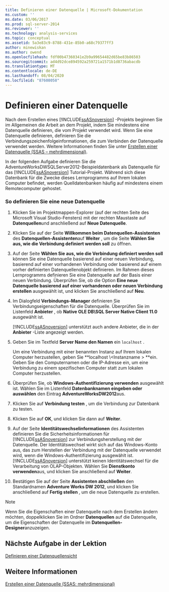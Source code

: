 ```yaml
---
title: Definieren einer Datenquelle | Microsoft-Dokumentation
ms.custom: ''
ms.date: 03/06/2017
ms.prod: sql-server-2014
ms.reviewer: ''
ms.technology: analysis-services
ms.topic: conceptual
ms.assetid: 5a3e83c9-8788-431e-85b0-a68c79377ff3
author: minewiskan
ms.author: owend
ms.openlocfilehash: fdf00b47360341e2b9a99654482d65be83b86503
ms.sourcegitcommit: ad4d92dce894592a259721a1571b1d8736abacdb
ms.translationtype: MT
ms.contentlocale: de-DE
ms.lasthandoff: 08/04/2020
ms.locfileid: "87608058"
---
```

# <a name="defining-a-data-source"></a>Definieren einer Datenquelle
  Nach dem Erstellen eines [!INCLUDE[ssASnoversion](../includes/ssasnoversion-md.md)] -Projekts beginnen Sie im Allgemeinen die Arbeit an dem Projekt, indem Sie mindestens eine Datenquelle definieren, die vom Projekt verwendet wird. Wenn Sie eine Datenquelle definieren, definieren Sie die Verbindungszeichenfolgeinformationen, die zum Verbinden der Datenquelle verwendet werden. Weitere Informationen finden Sie unter [Erstellen einer Datenquelle &#40;SSAS – mehrdimensional&#41;](multidimensional-models/create-a-data-source-ssas-multidimensional.md).  
  
 In der folgenden Aufgabe definieren Sie die AdventureWorksDWSQLServer2012-Beispieldatenbank als Datenquelle für das [!INCLUDE[ssASnoversion](../includes/ssasnoversion-md.md)] Tutorial-Projekt. Während sich diese Datenbank für die Zwecke dieses Lernprogramms auf Ihrem lokalen Computer befindet, werden Quelldatenbanken häufig auf mindestens einem Remotecomputer gehostet.  
  
### <a name="to-define-a-new-data-source"></a>So definieren Sie eine neue Datenquelle  
  
1.  Klicken Sie im Projektmappen-Explorer (auf der rechten Seite des Microsoft Visual Studio-Fensters) mit der rechten Maustaste auf **Datenquellen**und anschließend auf **Neue Datenquelle**.  
  
2.  Klicken Sie auf der Seite **Willkommen beim Datenquellen-Assistenten** des **Datenquellen-Assistenten**auf **Weiter** , um die Seite **Wählen Sie aus, wie die Verbindung definiert werden soll** zu öffnen.  
  
3.  Auf der Seite **Wählen Sie aus, wie die Verbindung definiert werden soll** können Sie eine Datenquelle basierend auf einer neuen Verbindung, basierend auf einer vorhandenen Verbindung oder basierend auf einem vorher definierten Datenquellenobjekt definieren. Im Rahmen dieses Lernprogramms definieren Sie eine Datenquelle auf der Basis einer neuen Verbindung. Überprüfen Sie, ob die Option **Eine neue Datenquelle basierend auf einer vorhandenen oder neuen Verbindung erstellen** ausgewählt ist, und klicken Sie anschließend auf **Neu**.  
  
4.  Im Dialogfeld **Verbindungs-Manager** definieren Sie Verbindungseigenschaften für die Datenquelle. Überprüfen Sie im Listenfeld **Anbieter** , ob **Native OLE DB\SQL Server Native Client 11.0** ausgewählt ist.  
  
     [!INCLUDE[ssASnoversion](../includes/ssasnoversion-md.md)] unterstützt auch andere Anbieter, die in der **Anbieter** -Liste angezeigt werden.  
  
5.  Geben Sie im Textfeld **Server Name den Namen** ein `localhost` .  
  
     Um eine Verbindung mit einer benannten Instanz auf Ihrem lokalen Computer herzustellen, geben Sie **localhost \\<Instanzname \> **ein. Geben Sie den Computernamen oder die IP-Adresse ein, um eine Verbindung zu einem spezifischen Computer statt zum lokalen Computer herzustellen.  
  
6.  Überprüfen Sie, ob **Windows-Authentifizierung verwenden** ausgewählt ist. Wählen Sie im Listenfeld **Datenbanknamen eingeben oder auswählen** den Eintrag **AdventureWorksDW2012**aus.  
  
7.  Klicken Sie auf **Verbindung testen** , um die Verbindung zur Datenbank zu testen.  
  
8.  Klicken Sie auf **OK**, und klicken Sie dann auf **Weiter**.  
  
9. Auf der Seite **Identitätswechselinformationen** des Assistenten definieren Sie die Sicherheitsinformationen für [!INCLUDE[ssASnoversion](../includes/ssasnoversion-md.md)] zur Verbindungsherstellung mit der Datenquelle. Der Identitätswechsel wirkt sich auf das Windows-Konto aus, das zum Herstellen der Verbindung mit der Datenquelle verwendet wird, wenn die Windows-Authentifizierung ausgewählt ist. [!INCLUDE[ssASnoversion](../includes/ssasnoversion-md.md)] unterstützt keinen Identitätswechsel für die Verarbeitung von OLAP-Objekten. Wählen Sie **Dienstkonto verwenden**aus, und klicken Sie anschließend auf **Weiter**.  
  
10. Bestätigen Sie auf der Seite **Assistenten abschließen** den Standardnamen **Adventure Works DW 2012**, und klicken Sie anschließend auf **Fertig stellen** , um die neue Datenquelle zu erstellen.  
  
> [!NOTE]  
>  Wenn Sie die Eigenschaften einer Datenquelle nach dem Erstellen ändern möchten, doppelklicken Sie im Ordner **Datenquellen** auf die Datenquelle, um die Eigenschaften der Datenquelle im **Datenquellen-Designer**anzuzeigen.  
  
## <a name="next-task-in-lesson"></a>Nächste Aufgabe in der Lektion  
 [Definieren einer Datenquellensicht](lesson-1-3-defining-a-data-source-view.md)  
  
## <a name="see-also"></a>Weitere Informationen  
 [Erstellen einer Datenquelle (SSAS: mehrdimensional)](multidimensional-models/create-a-data-source-ssas-multidimensional.md)  
  
  
